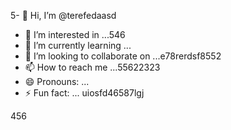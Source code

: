 5- 👋 Hi, I’m @terefedaasd
- 👀 I’m interested in ...546
- 🌱 I’m currently learning ...
- 💞️ I’m looking to collaborate on ...e78rerdsf8552
- 📫 How to reach me ...55622323
- 😄 Pronouns: ...
- ⚡ Fun fact: ...
uiosfd46587lgj
<!---s555555
--->
456
